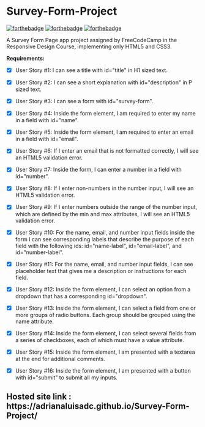 # Survey-Form-Project


[![forthebadge](https://forthebadge.com/images/badges/uses-git.svg)](https://forthebadge.com)
[![forthebadge](https://forthebadge.com/images/badges/uses-css.svg)](https://forthebadge.com)
[![forthebadge](https://forthebadge.com/images/badges/uses-html.svg)](https://forthebadge.com)

A Survey Form Page app project assigned by FreeCodeCamp in the Responsive Design Course, implementing only HTML5 and CSS3.


<b>Requirements:</b>

- [x] User Story #1: I can see a title with id="title" in H1 sized text.

- [x] User Story #2: I can see a short explanation with id="description" in P sized text.

- [x] User Story #3: I can see a form with id="survey-form".

- [x] User Story #4: Inside the form element, I am required to enter my name in a field with id="name".

- [x] User Story #5: Inside the form element, I am required to enter an email in a field with id="email".

- [x] User Story #6: If I enter an email that is not formatted correctly, I will see an HTML5 validation error.

- [x] User Story #7: Inside the form, I can enter a number in a field with id="number".

- [x] User Story #8: If I enter non-numbers in the number input, I will see an HTML5 validation error.

- [x] User Story #9: If I enter numbers outside the range of the number input, which are defined by the min and max attributes, I will see an HTML5 validation error.

- [x] User Story #10: For the name, email, and number input fields inside the form I can see corresponding labels that describe the purpose of each field with the following ids: id="name-label", id="email-label", and id="number-label".

- [x] User Story #11: For the name, email, and number input fields, I can see placeholder text that gives me a description or instructions for each field.

- [x] User Story #12: Inside the form element, I can select an option from a dropdown that has a corresponding id="dropdown".

- [x] User Story #13: Inside the form element, I can select a field from one or more groups of radio buttons. Each group should be grouped using the name attribute.

- [x] User Story #14: Inside the form element, I can select several fields from a series of checkboxes, each of which must have a value attribute.

- [x] User Story #15: Inside the form element, I am presented with a textarea at the end for additional comments.

- [x] User Story #16: Inside the form element, I am presented with a button with id="submit" to submit all my inputs.


<h2>Hosted site link : https://adrianaluisadc.github.io/Survey-Form-Project/</h2>
